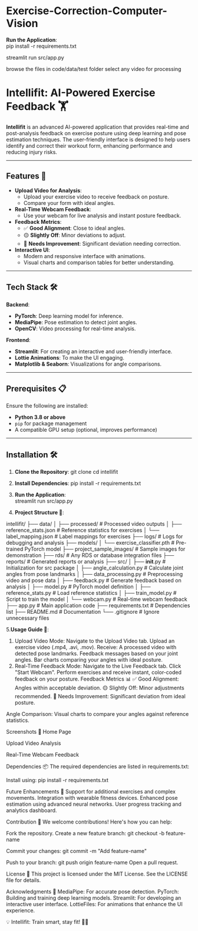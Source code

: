 # Exercise-Correction-Computer-Vision

**Run the Application**:  
pip install -r requirements.txt

streamlit run src/app.py

browse the files in code/data/test folder select any video for processing

# Intellifit: AI-Powered Exercise Feedback 🏋️

**Intellifit** is an advanced AI-powered application that provides real-time and post-analysis feedback on exercise posture using deep learning and pose estimation techniques. The user-friendly interface is designed to help users identify and correct their workout form, enhancing performance and reducing injury risks.

---
## Features 🚀

- **Upload Video for Analysis**:
  - Upload your exercise video to receive feedback on posture.
  - Compare your form with ideal angles.
- **Real-Time Webcam Feedback**:
  - Use your webcam for live analysis and instant posture feedback.
- **Feedback Metrics**:
  - ✅ **Good Alignment**: Close to ideal angles.
  - 🟡 **Slightly Off**: Minor deviations to adjust.
  - 🔴 **Needs Improvement**: Significant deviation needing correction.
- **Interactive UI**:
  - Modern and responsive interface with animations.
  - Visual charts and comparison tables for better understanding.

---

## Tech Stack 🛠️

**Backend**:  
- **PyTorch**: Deep learning model for inference.  
- **MediaPipe**: Pose estimation to detect joint angles.  
- **OpenCV**: Video processing for real-time analysis.  

**Frontend**:  
- **Streamlit**: For creating an interactive and user-friendly interface.  
- **Lottie Animations**: To make the UI engaging.  
- **Matplotlib & Seaborn**: Visualizations for angle comparisons.

---

## Prerequisites 📋

Ensure the following are installed:

- **Python 3.8 or above**
- `pip` for package management
- A compatible GPU setup (optional, improves performance)

---

## Installation 🛠️

1. **Clone the Repository**:
git clone 
cd intellifit
2. **Install Dependencies**:
pip install -r requirements.txt

3. **Run the Application**:  
streamlit run src/app.py

4. **Project Structure 📂**:

intellifit/
├── data/
│   ├── processed/                  # Processed video outputs
│   ├── reference_stats.json        # Reference statistics for exercises
│   └── label_mapping.json          # Label mappings for exercises
├── logs/                           # Logs for debugging and analysis
├── models/
│   └── exercise_classifier.pth     # Pre-trained PyTorch model
├── project_sample_images/          # Sample images for demonstration
├── rds/                            # Any RDS or database integration files
├── reports/                        # Generated reports or analysis
├── src/
│   ├── __init__.py                 # Initialization for src package
│   ├── angle_calculation.py        # Calculate joint angles from pose landmarks
│   ├── data_processing.py          # Preprocessing video and pose data
│   ├── feedback.py                 # Generate feedback based on analysis
│   ├── model.py                    # PyTorch model definition
│   ├── reference_stats.py          # Load reference statistics
│   ├── train_model.py              # Script to train the model
│   └── webcam.py                   # Real-time webcam feedback
├── app.py                          # Main application code
├── requirements.txt                # Dependencies list
├── README.md                       # Documentation
└── .gitignore                      # Ignore unnecessary files

5.**Usage Guide 📖**:
1. Upload Video Mode:
Navigate to the Upload Video tab.
Upload an exercise video (.mp4, .avi, .mov).
Receive:
A processed video with detected pose landmarks.
Feedback messages based on your joint angles.
Bar charts comparing your angles with ideal posture.
2. Real-Time Feedback Mode:
Navigate to the Live Feedback tab.
Click "Start Webcam".
Perform exercises and receive instant, color-coded feedback on your posture.
Feedback Metrics 📊
✅ Good Alignment: Angles within acceptable deviation.
🟡 Slightly Off: Minor adjustments recommended.
🔴 Needs Improvement: Significant deviation from ideal posture.

Angle Comparison:
Visual charts to compare your angles against reference statistics.

Screenshots 📸
Home Page

Upload Video Analysis

Real-Time Webcam Feedback

Dependencies 📦
The required dependencies are listed in requirements.txt:

Install using:
pip install -r requirements.txt

Future Enhancements 🌟
Support for additional exercises and complex movements.
Integration with wearable fitness devices.
Enhanced pose estimation using advanced neural networks.
User progress tracking and analytics dashboard.

Contribution 🤝
We welcome contributions! Here's how you can help:

Fork the repository.
Create a new feature branch:
git checkout -b feature-name

Commit your changes:
git commit -m "Add feature-name"

Push to your branch:
git push origin feature-name
Open a pull request.

License 📄
This project is licensed under the MIT License. See the LICENSE file for details.

Acknowledgments 🙏
MediaPipe: For accurate pose detection.
PyTorch: Building and training deep learning models.
Streamlit: For developing an interactive user interface.
LottieFiles: For animations that enhance the UI experience.

💡 Intellifit: Train smart, stay fit! 🏋️‍♂️

